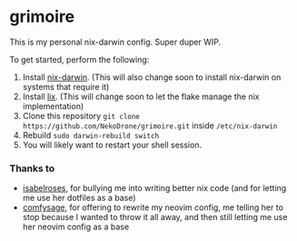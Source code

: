 # grimoire

This is my personal nix-darwin config. Super duper WIP.

To get started, perform the following:

1. Install [nix-darwin](https://github.com/nix-darwin/nix-darwin). (This will also change soon to install nix-darwin on systems that require it)
2. Install [lix](https://lix.systems/install/). (This will change soon to let the flake manage the nix implementation)
3. Clone this repository `git clone https://github.com/NekoDrone/grimoire.git` inside `/etc/nix-darwin`
4. Rebuild `sudo darwin-rebuild switch`
5. You will likely want to restart your shell session.

### Thanks to
- [isabelroses](https://github.com/isabelroses), for bullying me into writing better nix code (and for letting me use her dotfiles as a base)
- [comfysage](https://github.com/comfysage), for offering to rewrite my neovim config, me telling her to stop because I wanted to throw it all away, and then still letting me use her neovim config as a base
